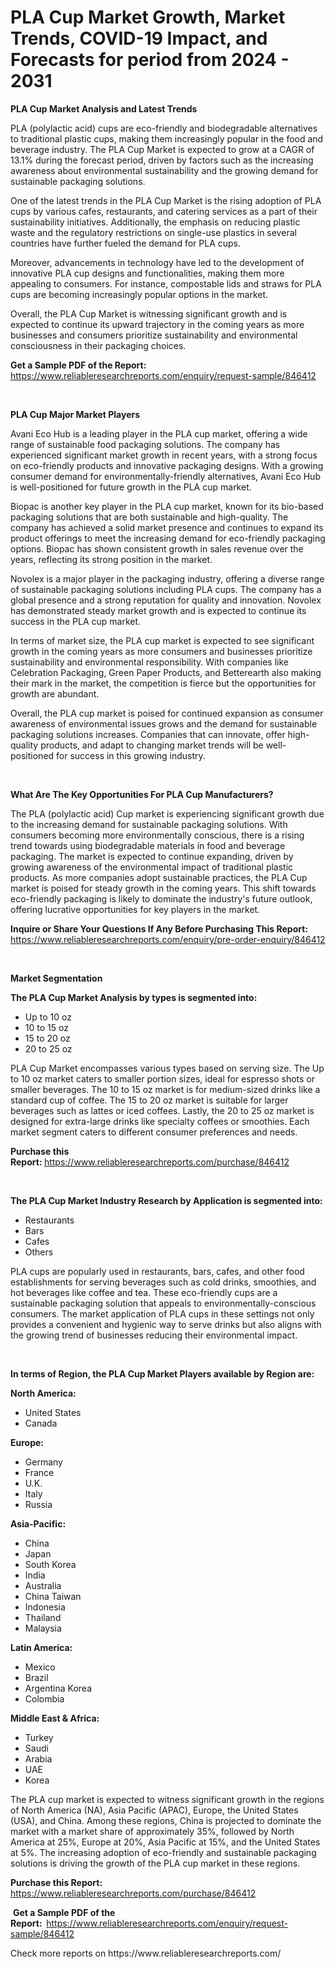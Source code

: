 <p><h1>PLA Cup Market Growth, Market Trends, COVID-19 Impact, and Forecasts for period from 2024 - 2031</h1></p><p><strong>PLA Cup Market Analysis and Latest Trends</strong></p>
<p><p>PLA (polylactic acid) cups are eco-friendly and biodegradable alternatives to traditional plastic cups, making them increasingly popular in the food and beverage industry. The PLA Cup Market is expected to grow at a CAGR of 13.1% during the forecast period, driven by factors such as the increasing awareness about environmental sustainability and the growing demand for sustainable packaging solutions.</p><p>One of the latest trends in the PLA Cup Market is the rising adoption of PLA cups by various cafes, restaurants, and catering services as a part of their sustainability initiatives. Additionally, the emphasis on reducing plastic waste and the regulatory restrictions on single-use plastics in several countries have further fueled the demand for PLA cups.</p><p>Moreover, advancements in technology have led to the development of innovative PLA cup designs and functionalities, making them more appealing to consumers. For instance, compostable lids and straws for PLA cups are becoming increasingly popular options in the market.</p><p>Overall, the PLA Cup Market is witnessing significant growth and is expected to continue its upward trajectory in the coming years as more businesses and consumers prioritize sustainability and environmental consciousness in their packaging choices.</p></p>
<p><strong>Get a Sample PDF of the Report:&nbsp;</strong> <a href="https://www.reliableresearchreports.com/enquiry/request-sample/846412">https://www.reliableresearchreports.com/enquiry/request-sample/846412</a></p>
<p>&nbsp;</p>
<p><strong>PLA Cup Major Market Players</strong></p>
<p><p>Avani Eco Hub is a leading player in the PLA cup market, offering a wide range of sustainable food packaging solutions. The company has experienced significant market growth in recent years, with a strong focus on eco-friendly products and innovative packaging designs. With a growing consumer demand for environmentally-friendly alternatives, Avani Eco Hub is well-positioned for future growth in the PLA cup market.</p><p>Biopac is another key player in the PLA cup market, known for its bio-based packaging solutions that are both sustainable and high-quality. The company has achieved a solid market presence and continues to expand its product offerings to meet the increasing demand for eco-friendly packaging options. Biopac has shown consistent growth in sales revenue over the years, reflecting its strong position in the market.</p><p>Novolex is a major player in the packaging industry, offering a diverse range of sustainable packaging solutions including PLA cups. The company has a global presence and a strong reputation for quality and innovation. Novolex has demonstrated steady market growth and is expected to continue its success in the PLA cup market.</p><p>In terms of market size, the PLA cup market is expected to see significant growth in the coming years as more consumers and businesses prioritize sustainability and environmental responsibility. With companies like Celebration Packaging, Green Paper Products, and Betterearth also making their mark in the market, the competition is fierce but the opportunities for growth are abundant.</p><p>Overall, the PLA cup market is poised for continued expansion as consumer awareness of environmental issues grows and the demand for sustainable packaging solutions increases. Companies that can innovate, offer high-quality products, and adapt to changing market trends will be well-positioned for success in this growing industry.</p></p>
<p>&nbsp;</p>
<p><strong>What Are The Key Opportunities For PLA Cup Manufacturers?</strong></p>
<p><p>The PLA (polylactic acid) Cup market is experiencing significant growth due to the increasing demand for sustainable packaging solutions. With consumers becoming more environmentally conscious, there is a rising trend towards using biodegradable materials in food and beverage packaging. The market is expected to continue expanding, driven by growing awareness of the environmental impact of traditional plastic products. As more companies adopt sustainable practices, the PLA Cup market is poised for steady growth in the coming years. This shift towards eco-friendly packaging is likely to dominate the industry's future outlook, offering lucrative opportunities for key players in the market.</p></p>
<p><strong>Inquire or Share Your Questions If Any Before Purchasing This Report:</strong> <a href="https://www.reliableresearchreports.com/enquiry/pre-order-enquiry/846412">https://www.reliableresearchreports.com/enquiry/pre-order-enquiry/846412</a></p>
<p>&nbsp;</p>
<p><strong>Market Segmentation</strong></p>
<p><strong>The PLA Cup Market Analysis by types is segmented into:</strong></p>
<p><ul><li>Up to 10 oz</li><li>10 to 15 oz</li><li>15 to 20 oz</li><li>20 to 25 oz</li></ul></p>
<p><p>PLA Cup Market encompasses various types based on serving size. The Up to 10 oz market caters to smaller portion sizes, ideal for espresso shots or smaller beverages. The 10 to 15 oz market is for medium-sized drinks like a standard cup of coffee. The 15 to 20 oz market is suitable for larger beverages such as lattes or iced coffees. Lastly, the 20 to 25 oz market is designed for extra-large drinks like specialty coffees or smoothies. Each market segment caters to different consumer preferences and needs.</p></p>
<p><strong>Purchase this Report:&nbsp;</strong><a href="https://www.reliableresearchreports.com/purchase/846412">https://www.reliableresearchreports.com/purchase/846412</a></p>
<p>&nbsp;</p>
<p><strong>The PLA Cup Market Industry Research by Application is segmented into:</strong></p>
<p><ul><li>Restaurants</li><li>Bars</li><li>Cafes</li><li>Others</li></ul></p>
<p><p>PLA cups are popularly used in restaurants, bars, cafes, and other food establishments for serving beverages such as cold drinks, smoothies, and hot beverages like coffee and tea. These eco-friendly cups are a sustainable packaging solution that appeals to environmentally-conscious consumers. The market application of PLA cups in these settings not only provides a convenient and hygienic way to serve drinks but also aligns with the growing trend of businesses reducing their environmental impact.</p></p>
<p>&nbsp;</p>
<p><strong>In terms of Region, the PLA Cup Market Players available by Region are:</strong></p>
<p>
    <p> <strong> North America: </strong>
        <ul>
            <li>United States</li>
            <li>Canada</li>
        </ul>
        </p> 
    <p> <strong> Europe: </strong>
        <ul>
            <li>Germany</li>
            <li>France</li>
            <li>U.K.</li>
            <li>Italy</li>
            <li>Russia</li>
        </ul>
        </p> 
    <p> <strong> Asia-Pacific: </strong>
        <ul>
            <li>China</li>
            <li>Japan</li>
            <li>South Korea</li>
            <li>India</li>
            <li>Australia</li>
            <li>China Taiwan</li>
            <li>Indonesia</li>
            <li>Thailand</li>
            <li>Malaysia</li>
        </ul>
        </p> 
    <p> <strong> Latin America: </strong>
        <ul>
            <li>Mexico</li>
            <li>Brazil</li>
            <li>Argentina Korea</li>
            <li>Colombia</li>
        </ul>
        </p> 
    <p> <strong> Middle East & Africa: </strong>
        <ul>
            <li>Turkey</li>
            <li>Saudi</li>
            <li>Arabia</li>
            <li>UAE</li>
            <li>Korea</li>
        </ul>
    </p>
    </p>
<p><p>The PLA cup market is expected to witness significant growth in the regions of North America (NA), Asia Pacific (APAC), Europe, the United States (USA), and China. Among these regions, China is projected to dominate the market with a market share of approximately 35%, followed by North America at 25%, Europe at 20%, Asia Pacific at 15%, and the United States at 5%. The increasing adoption of eco-friendly and sustainable packaging solutions is driving the growth of the PLA cup market in these regions.</p></p>
<p><strong>Purchase this Report: </strong><a href="https://www.reliableresearchreports.com/purchase/846412">https://www.reliableresearchreports.com/purchase/846412</a></p>
<p>&nbsp;<strong>Get a Sample PDF of the Report:&nbsp;&nbsp;</strong><a href="https://www.reliableresearchreports.com/enquiry/request-sample/846412">https://www.reliableresearchreports.com/enquiry/request-sample/846412</a></p>
<p><strong></strong></p>
<p>Check more reports on https://www.reliableresearchreports.com/</p>